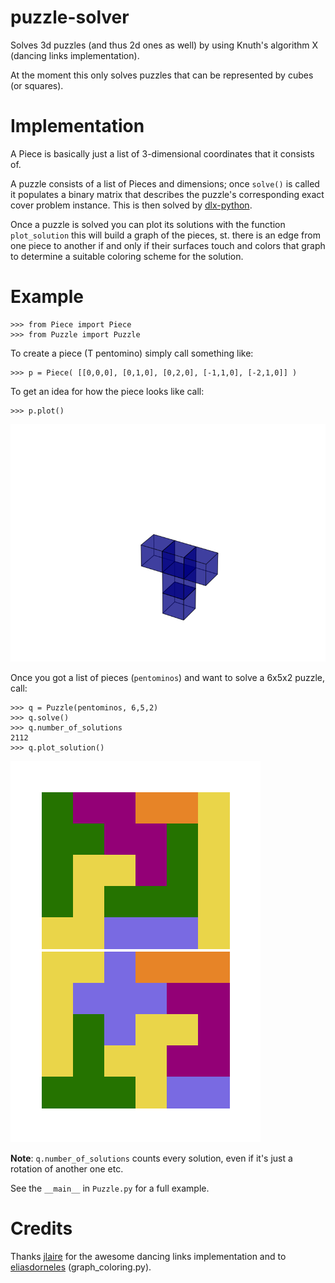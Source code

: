 # puzzle-solver
Solves 3d puzzles (and thus 2d ones as well) by using Knuth's algorithm X (dancing links implementation).

At the moment this only solves puzzles that can be represented by cubes (or squares).

# Implementation

A Piece is basically just a list of 3-dimensional coordinates that it consists of.

A puzzle consists of a list of Pieces and dimensions; once `solve()` is called it populates a binary matrix that describes the puzzle's corresponding exact cover problem instance. This is then solved by [dlx-python](https://github.com/bforte/dlx-python).

Once a puzzle is solved you can plot its solutions with the function `plot_solution` this will build a graph of the pieces, st. there is an edge from one piece to another if and only if their surfaces touch and colors that graph to determine a suitable coloring scheme for the solution.

# Example

```
>>> from Piece import Piece
>>> from Puzzle import Puzzle
```

To create a piece (T pentomino) simply call something like:

```
>>> p = Piece( [[0,0,0], [0,1,0], [0,2,0], [-1,1,0], [-2,1,0]] )
```

To get an idea for how the piece looks like call:

```
>>> p.plot()
```
![Image of the just created Piece p](https://github.com/bforte/puzzle-solver/blob/master/imgs/T.png)

Once you got a list of pieces (`pentominos`) and want to solve a 6x5x2 puzzle, call:

```
>>> q = Puzzle(pentominos, 6,5,2)
>>> q.solve()
>>> q.number_of_solutions
2112
>>> q.plot_solution()
```
![Image of a solution to the just created puzzle](https://github.com/bforte/puzzle-solver/blob/master/imgs/6x5x2-803.png)

**Note**: `q.number_of_solutions` counts every solution, even if it's just a rotation of another one etc.

See the `__main__` in `Puzzle.py` for a full example.

# Credits

Thanks [jlaire](https://github.com/jlaire) for the awesome dancing links implementation and to [eliasdorneles](https://github.com/eliasdorneles) (graph_coloring.py).
